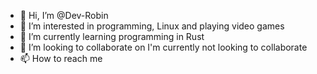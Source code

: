 - 👋 Hi, I’m @Dev-Robin
- 👀 I’m interested in programming, Linux and playing video games
- 🌱 I’m currently learning programming in Rust
- 💞️ I’m looking to collaborate on I'm currently not looking to collaborate
- 📫 How to reach me 

<!---
Dev-Robin/Dev-Robin is a ✨ special ✨ repository because its `README.md` (this file) appears on your GitHub profile.
You can click the Preview link to take a look at your changes.
--->

